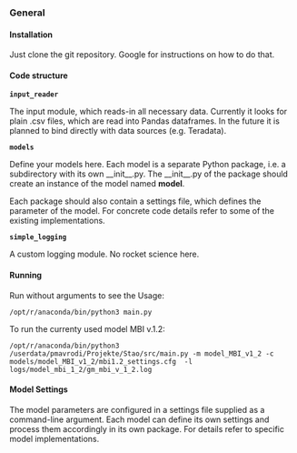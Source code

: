 ### General

#### Installation

Just clone the git repository. Google for instructions on how to do that.

#### Code structure

 **`input_reader`**

 The input module, which reads-in all necessary data.
 Currently it looks for plain .csv files, which are read into Pandas dataframes.
 In the future it is planned to bind directly with data sources (e.g. Teradata).

 **`models`**

 Define your models here. Each model is a separate Python package,
 i.e. a subdirectory with its own \_\_init\_\_.py.
 The \_\_init\_\_.py of the package should create an instance of the model
 named **model**.

 Each package should also contain a settings file, which defines the parameter of the model.
 For concrete code details refer to some of the existing implementations.

 **`simple_logging`**

 A custom logging module. No rocket science here.

#### Running

Run without arguments to see the Usage:

`/opt/r/anaconda/bin/python3 main.py`

To run the currenty used model MBI v.1.2:

`/opt/r/anaconda/bin/python3 /userdata/pmavrodi/Projekte/Stao/src/main.py -m model_MBI_v1_2 -c models/model_MBI_v1_2/mbi1.2_settings.cfg  -l logs/model_mbi_1_2/gm_mbi_v_1_2.log`


#### Model Settings

The model parameters are configured in a settings file supplied as a command-line argument.
Each model can define its own settings and process them accordingly in its own package.
For details refer to specific model implementations.
